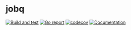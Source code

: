 # jobq

[![Build and test](https://github.com/russtone/jobq/actions/workflows/build-and-test.yml/badge.svg)](https://github.com/russtone/jobq/actions/workflows/build-and-test.yml)
[![Go report](https://goreportcard.com/badge/github.com/russtone/jobq)](https://goreportcard.com/report/github.com/russtone/jobq)
[![codecov](https://codecov.io/gh/russtone/jobq/branch/master/graph/badge.svg?token=UWrs1RxmHe)](https://codecov.io/gh/russtone/jobq)
[![Documentation](https://pkg.go.dev/badge/github.com/russtone/jobq.svg)](https://pkg.go.dev/github.com/russtone/jobq)
